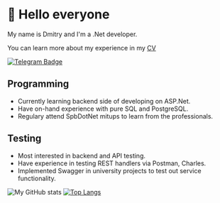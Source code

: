 # 👋 Hello everyone

My name is Dmitry and I'm a .Net developer.

You can learn more about my experience in my [CV](https://drive.google.com/file/d/1GtnHGO54n9fzWh5oOUX0v2f84e-KkUIO/view?usp=sharing)

<div id="badges">
    <a href="https://t.me/osayroni">
    	<img src="https://img.shields.io/badge/Telegram-white?style=for-the-badge&logo=telegram" alt="Telegram Badge"/>
  	</a>
</div>

## Programming

* Currently learning backend side of developing on ASP.Net. 
* Have on-hand experience with pure SQL and PostgreSQL.
* Regulary attend SpbDotNet mitups to learn from the professionals.

## Testing

* Most interested in backend and API testing.
* Have experience in testing REST handlers via Postman, Charles. 
* Implemented Swagger in university projects to test out service functionality.  

![My GitHub stats](https://github-readme-stats.vercel.app/api?username=DmitryBulin&show_icons=true&theme=tokyonight&line_height=27)
[![Top Langs](https://github-readme-stats.vercel.app/api/top-langs/?username=DmitryBulin&theme=tokyonight&langs_count=3)](https://github.com/DmitryBulin/github-readme-stats)
